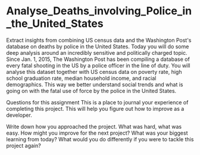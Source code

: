 # Analyse_Deaths_involving_Police_in_the_United_States
Extract insights from combining US census data and the Washington Post's database on deaths by police in the United States.
Today you will do some deep analysis around an incredibly sensitive and politically charged topic. Since Jan. 1, 2015, The Washington Post has been compiling a database of every fatal shooting in the US by a police officer in the line of duty. You will analyse this dataset together with US census data on poverty rate, high school graduation rate, median household income, and racial demographics. This way we better understand social trends and what is going on with the fatal use of force by the police in the United States.

Questions for this assignment
This is a place to journal your experience of completing this project. This will help you figure out how to improve as a developer.

Write down how you approached the project. What was hard, what was easy. How might you improve for the next project? What was your biggest learning from today? What would you do differently if you were to tackle this project again?